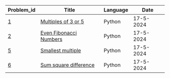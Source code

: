 | Problem_id                           | Title                        | Language | Date      |
| ------------------------------------ | ---------------------------- | -------- | --------- |
| [1](https://projecteuler.net/problem=1) | [Multiples of 3 or 5](../1/)    | Python   | 17-5-2024 |
| [2](https://projecteuler.net/problem=2) | [Even Fibonacci Numbers](../2/) | Python   | 17-5-2024 |
| [5](https://projecteuler.net/problem=5) | [Smallest multiple](../5/)     | Python   | 17-5-2024 |
| [6](https://projecteuler.net/problem=6)| [Sum square difference](../6/) | Python   | 17-5-2024 |

